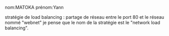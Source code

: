 nom:MATOKA
prénom:Yann

stratégie de load balancing : partage de réseau entre le port 80 et le réseau nommé "webnet"
je pense que le nom de la stratégie est le "network load balancing".
